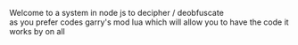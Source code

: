 Welcome to a system in node js to decipher / deobfuscate <br>
as you prefer codes garry's mod lua which will allow you to have the code it works by on all 
